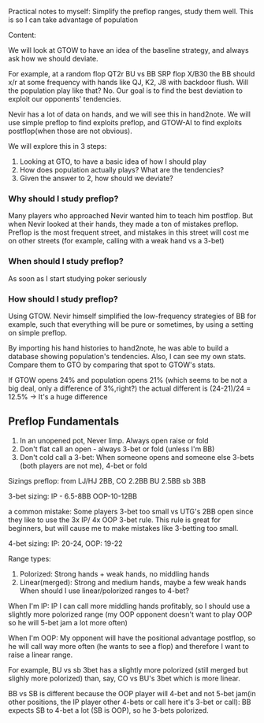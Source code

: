 
Practical notes to myself:
Simplify the preflop ranges, study them well. This is so I can take advantage of population

Content:

We will look at GTOW to have an idea of the baseline strategy, and always ask how we should deviate.

For example, at a random flop QT2r BU vs BB SRP flop X/B30 the BB should x/r at some frequency with hands like QJ, K2, J8 with backdoor flush. Will the population play like that? No. Our goal is to find the best deviation to exploit our opponents' tendencies.

Nevir has a lot of data on hands, and we will see this in hand2note. We will use simple preflop to find exploits preflop, and GTOW-AI to find exploits postflop(when those are not obvious).

We will explore this in 3 steps:
1. Looking at GTO, to have a basic idea of how I should play
2. How does population actually plays? What are the tendencies?
3. Given the answer to 2, how should we deviate?

### Why should I study preflop?

Many players who approached Nevir wanted him to teach him postflop. But when Nevir looked at their hands, they made a ton of mistakes preflop. 
Preflop is the most frequent street, and mistakes in this street will cost me on other streets (for example, calling with a weak hand vs a 3-bet)

### When should I study preflop?
As soon as I start studying poker seriously

### How should I study preflop?
Using GTOW. Nevir himself simplified the low-frequency strategies of BB for example, such that everything will be pure or sometimes, by using a setting on simple preflop.

By importing his hand histories to hand2note, he was able to build a database showing population's tendencies. Also, I can see my own stats. Compare them to GTO by comparing that spot to GTOW's stats. 

If GTOW opens 24% and population opens 21% (which seems to be not a big deal, only a difference of 3%,right?) the actual different is (24-21)/24 = 12.5% -> It's a huge difference

## Preflop Fundamentals
1.  In an unopened pot, Never limp. Always open raise or fold
2. Don't flat call an open  - always 3-bet or fold (unless I'm BB)
3. Don't cold call a 3-bet: When someone opens and someone else 3-bets (both players are not me), 4-bet or fold

Sizings preflop:
from LJ/HJ 2BB,
CO 2.2BB
BU 2.5BB
sb 3BB

3-bet sizing:
IP - 6.5-8BB
OOP-10-12BB

a common mistake: Some players 3-bet too small vs UTG's 2BB open since they like to use the 3x IP/ 4x OOP 3-bet rule. This rule is great for beginners, but will cause me to make mistakes like 3-betting too small.

4-bet sizing:
IP: 20-24, OOP: 19-22

Range types:
1. Polorized: Strong hands + weak hands, no middling hands
2. Linear(merged): Strong and medium hands, maybe a few weak hands
When should I use linear/polorized ranges to 4-bet?

When I'm IP:
IP I can call more middling hands profitably, so I should use a slightly more polorized range (my OOP opponent doesn't want to play OOP so he will 5-bet jam a lot more often)

When I'm OOP:
My opponent will have the positional advantage postflop, so he will call way more often (he wants to see a flop) and therefore I want to raise a linear range.

For example, BU vs sb 3bet has a slightly more polorized (still merged but slighly more polorized) than, say, CO vs BU's 3bet which is more linear.

BB vs SB is different because the OOP player will 4-bet and not 5-bet jam(in other positions, the IP player other 4-bets or call here it's 3-bet or call):  BB expects SB to 4-bet a lot (SB is OOP), so he 3-bets polorized.

